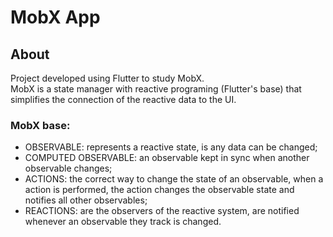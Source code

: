 # MobX App

## About

Project developed using Flutter to study MobX.<br />
MobX is a state manager with reactive programing (Flutter's base) that simplifies the connection of the reactive data to the UI.<br />

### MobX base:

- OBSERVABLE: represents a reactive state, is any data can be changed;
- COMPUTED OBSERVABLE: an observable kept in sync when another observable changes;
- ACTIONS: the correct way to change the state of an observable, when a action is performed, the action changes the observable state and notifies all other observables;
- REACTIONS: are the observers of the reactive system, are notified whenever an observable they track is changed.
